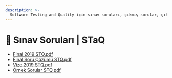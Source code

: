 ```yaml
---
description: >-
  Software Testing and Quality için sınav soruları, çıkmış sorular, çıkmışlar veya önceki senelerde çıkan sorular
---
```


# 📃 Sınav Soruları \| STaQ

<!--YPackage.YGitbookIntegration-tarafından-otomatik-oluşturulmuştur-->

- [Final 2019 STQ.pdf](Final%202019%20STQ.pdf)
- [Final Soru Çözümü STQ.pdf](Final%20Soru%20%C3%87%C3%B6z%C3%BCm%C3%BC%20STQ.pdf)
- [Vize 2019 STQ.pdf](Vize%202019%20STQ.pdf)
- [Örnek Sorular STQ.pdf](%C3%96rnek%20Sorular%20STQ.pdf)

<!--YPackage.YGitbookIntegration-tarafından-otomatik-oluşturulmuştur-->

